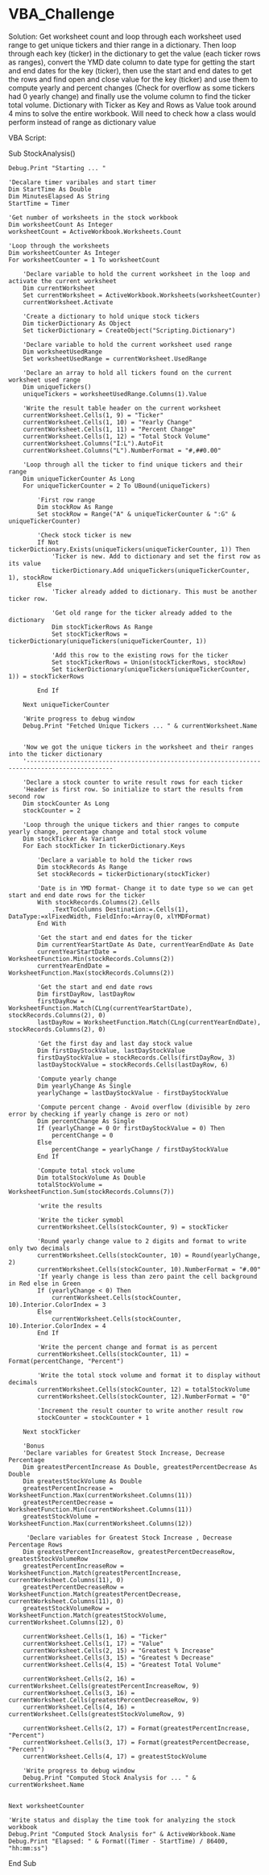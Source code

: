 # VBA_Challenge
Solution:
Get worksheet count and loop through each worksheet used range to get unique tickers and thier range in a dictionary. Then loop through each key (ticker) in the dictionary to get the value (each ticker rows as ranges), convert the YMD date column to date type for getting the start and end dates for the key (ticker), then use the start and end dates to get the rows and find open and close value for the key (ticker) and use them to compute yearly and percent changes (Check for overflow as some tickers had 0 yearly change) and finally use the volume column to find the ticker total volume.
Dictionary with Ticker as Key and Rows as Value took around 4 mins to solve the entire workbook. Will need to check how a class would perform instead of range as dictionary value

VBA Script:

Sub StockAnalysis()

    Debug.Print "Starting ... "
    
    'Decalare timer varibales and start timer
    Dim StartTime As Double
    Dim MinutesElapsed As String
    StartTime = Timer
    
    'Get number of worksheets in the stock workbook
    Dim worksheetCount As Integer
    worksheetCount = ActiveWorkbook.Worksheets.Count
    
    'Loop through the worksheets
    Dim worksheetCounter As Integer
    For worksheetCounter = 1 To worksheetCount
    
        'Declare variable to hold the current worksheet in the loop and activate the current worksheet
        Dim currentWorksheet
        Set currentWorksheet = ActiveWorkbook.Worksheets(worksheetCounter)
        currentWorksheet.Activate
    
        'Create a dictionary to hold unique stock tickers
        Dim tickerDictionary As Object
        Set tickerDictionary = CreateObject("Scripting.Dictionary")
       
        'Declare variable to hold the current worksheet used range
        Dim worksheetUsedRange
        Set worksheetUsedRange = currentWorksheet.UsedRange
        
        'Declare an array to hold all tickers found on the current worksheet used range
        Dim uniqueTickers()
        uniqueTickers = worksheetUsedRange.Columns(1).Value
        
        'Write the result table header on the current worksheet
        currentWorksheet.Cells(1, 9) = "Ticker"
        currentWorksheet.Cells(1, 10) = "Yearly Change"
        currentWorksheet.Cells(1, 11) = "Percent Change"
        currentWorksheet.Cells(1, 12) = "Total Stock Volume"
        currentWorksheet.Columns("I:L").AutoFit
        currentWorksheet.Columns("L").NumberFormat = "#,##0.00"
        
        'Loop through all the ticker to find unique tickers and their range
        Dim uniqueTickerCounter As Long
        For uniqueTickerCounter = 2 To UBound(uniqueTickers)
            
            'First row range
            Dim stockRow As Range
            Set stockRow = Range("A" & uniqueTickerCounter & ":G" & uniqueTickerCounter)
            
            'Check stock ticker is new
            If Not tickerDictionary.Exists(uniqueTickers(uniqueTickerCounter, 1)) Then
                'Ticker is new. Add to dictionary and set the first row as its value
                tickerDictionary.Add uniqueTickers(uniqueTickerCounter, 1), stockRow
            Else
                'Ticker already added to dictionary. This must be another ticker row.
                
                'Get old range for the ticker already added to the dictionary
                Dim stockTickerRows As Range
                Set stockTickerRows = tickerDictionary(uniqueTickers(uniqueTickerCounter, 1))
                
                'Add this row to the existing rows for the ticker
                Set stockTickerRows = Union(stockTickerRows, stockRow)
                Set tickerDictionary(uniqueTickers(uniqueTickerCounter, 1)) = stockTickerRows
                
            End If
            
        Next uniqueTickerCounter
                    
        'Write progress to debug window
        Debug.Print "Fetched Unique Tickers ... " & currentWorksheet.Name
        
        
        'Now we got the unique tickers in the worksheet and their ranges into the ticker dictionary
        '----------------------------------------------------------------------------------------------
        
        'Declare a stock counter to write result rows for each ticker
        'Header is first row. So initialize to start the results from second row
        Dim stockCounter As Long
        stockCounter = 2
        
        'Loop through the unique tickers and thier ranges to compute yearly change, percentage change and total stock volume
        Dim stockTicker As Variant
        For Each stockTicker In tickerDictionary.Keys
        
            'Declare a variable to hold the ticker rows
            Dim stockRecords As Range
            Set stockRecords = tickerDictionary(stockTicker)
            
            'Date is in YMD format- Change it to date type so we can get start and end date rows for the ticker
            With stockRecords.Columns(2).Cells
                .TextToColumns Destination:=.Cells(1), DataType:=xlFixedWidth, FieldInfo:=Array(0, xlYMDFormat)
            End With
        
            'Get the start and end dates for the ticker
            Dim currentYearStartDate As Date, currentYearEndDate As Date
            currentYearStartDate = WorksheetFunction.Min(stockRecords.Columns(2))
            currentYearEndDate = WorksheetFunction.Max(stockRecords.Columns(2))
            
            'Get the start and end date rows
            Dim firstDayRow, lastDayRow
            firstDayRow = WorksheetFunction.Match(CLng(currentYearStartDate), stockRecords.Columns(2), 0)
            lastDayRow = WorksheetFunction.Match(CLng(currentYearEndDate), stockRecords.Columns(2), 0)
           
            'Get the first day and last day stock value
            Dim firstDayStockValue, lastDayStockValue
            firstDayStockValue = stockRecords.Cells(firstDayRow, 3)
            lastDayStockValue = stockRecords.Cells(lastDayRow, 6)
           
            'Compute yearly change
            Dim yearlyChange As Single
            yearlyChange = lastDayStockValue - firstDayStockValue
    
            'Compute percent change - Avoid overflow (divisible by zero error by checking if yearly change is zero or not)
            Dim percentChange As Single
            If (yearlyChange = 0 Or firstDayStockValue = 0) Then
                percentChange = 0
            Else
                percentChange = yearlyChange / firstDayStockValue
            End If
                        
            'Compute total stock volume
            Dim totalStockVolume As Double
            totalStockVolume = WorksheetFunction.Sum(stockRecords.Columns(7))
           
            'write the results
            
            'Write the ticker symobl
            currentWorksheet.Cells(stockCounter, 9) = stockTicker
            
            'Round yearly change value to 2 digits and format to write only two decimals
            currentWorksheet.Cells(stockCounter, 10) = Round(yearlyChange, 2)
            currentWorksheet.Cells(stockCounter, 10).NumberFormat = "#.00"
            'If yearly change is less than zero paint the cell background in Red else in Green
            If (yearlyChange < 0) Then
                currentWorksheet.Cells(stockCounter, 10).Interior.ColorIndex = 3
            Else
                currentWorksheet.Cells(stockCounter, 10).Interior.ColorIndex = 4
            End If
            
            'Write the percent change and format is as percent
            currentWorksheet.Cells(stockCounter, 11) = Format(percentChange, "Percent")
            
            'Write the total stock volume and format it to display without decimals
            currentWorksheet.Cells(stockCounter, 12) = totalStockVolume
            currentWorksheet.Cells(stockCounter, 12).NumberFormat = "0"
            
            'Increment the result counter to write another result row
            stockCounter = stockCounter + 1
            
        Next stockTicker
        
        'Bonus
        'Declare variables for Greatest Stock Increase, Decrease Percentage
        Dim greatestPercentIncrease As Double, greatestPercentDecrease As Double
        Dim greatestStockVolume As Double
        greatestPercentIncrease = WorksheetFunction.Max(currentWorksheet.Columns(11))
        greatestPercentDecrease = WorksheetFunction.Min(currentWorksheet.Columns(11))
        greatestStockVolume = WorksheetFunction.Max(currentWorksheet.Columns(12))

         'Declare variables for Greatest Stock Increase , Decrease Percentage Rows
        Dim greatestPercentIncreaseRow, greatestPercentDecreaseRow, greatestStockVolumeRow
        greatestPercentIncreaseRow = WorksheetFunction.Match(greatestPercentIncrease, currentWorksheet.Columns(11), 0)
        greatestPercentDecreaseRow = WorksheetFunction.Match(greatestPercentDecrease, currentWorksheet.Columns(11), 0)
        greatestStockVolumeRow = WorksheetFunction.Match(greatestStockVolume, currentWorksheet.Columns(12), 0)

        currentWorksheet.Cells(1, 16) = "Ticker"
        currentWorksheet.Cells(1, 17) = "Value"
        currentWorksheet.Cells(2, 15) = "Greatest % Increase"
        currentWorksheet.Cells(3, 15) = "Greatest % Decrease"
        currentWorksheet.Cells(4, 15) = "Greatest Total Volume"

        currentWorksheet.Cells(2, 16) = currentWorksheet.Cells(greatestPercentIncreaseRow, 9)
        currentWorksheet.Cells(3, 16) = currentWorksheet.Cells(greatestPercentDecreaseRow, 9)
        currentWorksheet.Cells(4, 16) = currentWorksheet.Cells(greatestStockVolumeRow, 9)

        currentWorksheet.Cells(2, 17) = Format(greatestPercentIncrease, "Percent")
        currentWorksheet.Cells(3, 17) = Format(greatestPercentDecrease, "Percent")
        currentWorksheet.Cells(4, 17) = greatestStockVolume
        
        'Write progress to debug window
        Debug.Print "Computed Stock Analysis for ... " & currentWorksheet.Name
        
    
    Next worksheetCounter
    
    'Write status and display the time took for analyzing the stock workbook
    Debug.Print "Computed Stock Analysis for" & ActiveWorkbook.Name
    Debug.Print "Elapsed: " & Format((Timer - StartTime) / 86400, "hh:mm:ss")

End Sub
